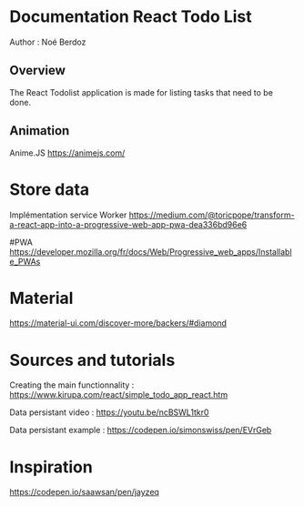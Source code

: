 # Documentation React Todo List
Author : Noé Berdoz

## Overview
The React Todolist application is made for listing tasks that need to be done.

## Animation
Anime.JS https://animejs.com/

# Store data
Implémentation service Worker
https://medium.com/@toricpope/transform-a-react-app-into-a-progressive-web-app-pwa-dea336bd96e6

#PWA
https://developer.mozilla.org/fr/docs/Web/Progressive_web_apps/Installable_PWAs

# Material 
https://material-ui.com/discover-more/backers/#diamond

# Sources and tutorials
Creating the main functionnality : 
https://www.kirupa.com/react/simple_todo_app_react.htm

Data persistant video :
https://youtu.be/ncBSWL1tkr0

Data persistant example :
https://codepen.io/simonswiss/pen/EVrGeb

# Inspiration
https://codepen.io/saawsan/pen/jayzeq
